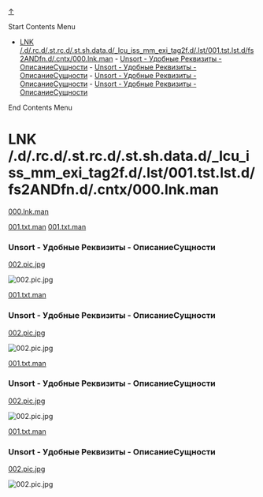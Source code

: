 
<!-- [[__TOC_]] -->

<a name=top></a>
<a class=top-link hide href=#top>↑</a>

Start Contents Menu

<!-- TOC tocDepth:1..6 chapterDepth:1..6 -->

- [LNK /.d/.rc.d/.st.rc.d/.st.sh.data.d/_lcu_iss_mm_exi_tag2f.d/.lst/001.tst.lst.d/fs2ANDfn.d/.cntx/000.lnk.man](#lnk-drcdstrcdstshdatad_lcu_iss_mm_exi_tag2fdlst001tstlstdfs2andfndcntx000lnkman)
        - [Unsort - Удобные Реквизиты - ОписаниеСущности](#unsort---удобные-реквизиты---описаниесущности)
        - [Unsort - Удобные Реквизиты - ОписаниеСущности](#unsort---удобные-реквизиты---описаниесущности)
        - [Unsort - Удобные Реквизиты - ОписаниеСущности](#unsort---удобные-реквизиты---описаниесущности)
        - [Unsort - Удобные Реквизиты - ОписаниеСущности](#unsort---удобные-реквизиты---описаниесущности)

<!-- /TOC -->

End Contents Menu

<!--
CMND: ufl_stl0 4 /home/st/.d/.rc.d/.st.rc.d/.st.sh.data.d/_lcu_iss_mm_exi_tag2f.d/.lst/001.tst.lst.d/fs2ANDfn.d/.cntx /home/st/.d/.rc.d/.st.rc.d/.st.sh.data.d/_lcu_iss_mm_exi_tag2f.d/.lst/001.tst.lst.d/fs2ANDfn.d/cntx.md

PPWD: /home/st/.d/.rc.d/.st.rc.d/.st.tst.d/_lcu_iss_mm_exi_tag2f.tst.d

FLOW: /home/st/REPOBARE/_repo/sta/.d/.st_rc_d.data.d/ufl_stl0/.flow.d/009_dr2m

DATE: 1727937163_03102024133243

DATX: 1727937163
-->


# LNK /.d/.rc.d/.st.rc.d/.st.sh.data.d/_lcu_iss_mm_exi_tag2f.d/.lst/001.tst.lst.d/fs2ANDfn.d/.cntx/000.lnk.man
[000.lnk.man](/.d/.rc.d/.st.rc.d/.st.sh.data.d/_lcu_iss_mm_exi_tag2f.d/.lst/001.tst.lst.d/fs2ANDfn.d/.cntx/000.lnk.man)


[001.txt.man](/.d/.rc.d/.st.rc.d/.st.sh.data.d/_lcu_iss_mm_exi_tag2f.d/.d/.lcu/tst.d/tst2.d/002.d/001.txt.man)
[001.txt.man](../../../.d/.lcu/tst3.d/tst1.d/tst5.d/002.d/001.txt.man)



### Unsort - Удобные Реквизиты - ОписаниеСущности


[002.pic.jpg](/.d/.rc.d/.st.rc.d/.st.sh.data.d/_lcu_iss_mm_exi_tag2f.d/.d/.lcu/tst.d/tst2.d/002.d/002.pic.jpg)

![002.pic.jpg](/.d/.rc.d/.st.rc.d/.st.sh.data.d/_lcu_iss_mm_exi_tag2f.d/.d/.lcu/tst.d/tst2.d/002.d/002.pic.jpg)


[001.txt.man](.d/.rc.d/.st.rc.d/.st.sh.data.d/_lcu_iss_mm_exi_tag2f.d/.d/.lcu/tst.d/tst2.d/tst3.d/002.d/001.txt.man)



### Unsort - Удобные Реквизиты - ОписаниеСущности


[002.pic.jpg](/.d/.rc.d/.st.rc.d/.st.sh.data.d/_lcu_iss_mm_exi_tag2f.d/.d/.lcu/tst.d/tst2.d/tst3.d/002.d/002.pic.jpg)

![002.pic.jpg](/.d/.rc.d/.st.rc.d/.st.sh.data.d/_lcu_iss_mm_exi_tag2f.d/.d/.lcu/tst.d/tst2.d/tst3.d/002.d/002.pic.jpg)


[001.txt.man](/.d/.rc.d/.st.rc.d/.st.sh.data.d/_lcu_iss_mm_exi_tag2f.d/.d/.lcu/tst.d/tst2.d/tst6.d/002.d/001.txt.man)



### Unsort - Удобные Реквизиты - ОписаниеСущности


[002.pic.jpg](/.d/.rc.d/.st.rc.d/.st.sh.data.d/_lcu_iss_mm_exi_tag2f.d/.d/.lcu/tst.d/tst2.d/tst6.d/002.d/002.pic.jpg)

![002.pic.jpg](/.d/.rc.d/.st.rc.d/.st.sh.data.d/_lcu_iss_mm_exi_tag2f.d/.d/.lcu/tst.d/tst2.d/tst6.d/002.d/002.pic.jpg)





[001.txt.man](/.d/.rc.d/.st.rc.d/.st.sh.data.d/_lcu_iss_mm_exi_tag2f.d/.d/.lcu/tst2.d/tst2.d/002.d/001.txt.man)



### Unsort - Удобные Реквизиты - ОписаниеСущности


[002.pic.jpg](/.d/.rc.d/.st.rc.d/.st.sh.data.d/_lcu_iss_mm_exi_tag2f.d/.d/.lcu/tst2.d/tst2.d/002.d/002.pic.jpg)

![002.pic.jpg](/.d/.rc.d/.st.rc.d/.st.sh.data.d/_lcu_iss_mm_exi_tag2f.d/.d/.lcu/tst2.d/tst2.d/002.d/002.pic.jpg)







